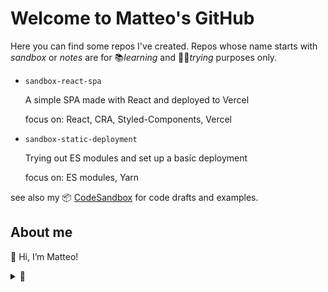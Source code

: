 # Welcome to Matteo's GitHub

Here you can find some repos I've created. Repos whose name starts with *sandbox* or *notes* are for 📚*learning* and 🧪💥*trying* purposes only.

- `sandbox-react-spa` 
  
    A simple SPA made with React and deployed to Vercel
  
    focus on: React, CRA, Styled-Components, Vercel

- `sandbox-static-deployment`

    Trying out ES modules and set up a basic deployment

    focus on: ES modules, Yarn 

see also my 📦 [CodeSandbox](https://codesandbox.io/u/Matteo-Spina) for code drafts and examples.

## About me

👋 Hi, I’m Matteo!

<details>
<summary>💭</summary>
<p>

*Shall be things ⚗⚙ or thoughts 📐💡, understanding is like catching a thrown ball⚾*

Is this a [Doggerel](https://www.vocabulary.com/dictionary/doggerel)?
</p>
</details>

<!---
Matteo-Spina/Matteo-Spina is a ✨ special ✨ repository because its `README.md` (this file) appears on your GitHub profile.
You can click the Preview link to take a look at your changes.
--->
